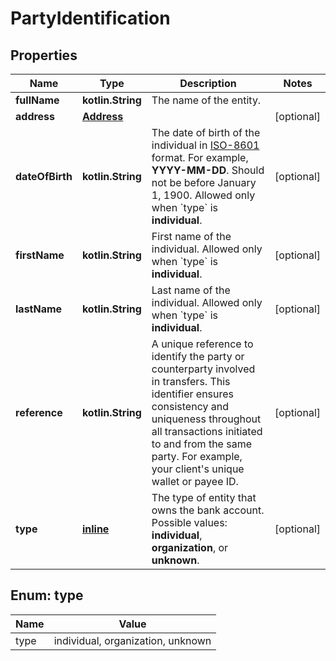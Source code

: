 
# PartyIdentification

## Properties
Name | Type | Description | Notes
------------ | ------------- | ------------- | -------------
**fullName** | **kotlin.String** | The name of the entity. | 
**address** | [**Address**](Address.md) |  |  [optional]
**dateOfBirth** | **kotlin.String** | The date of birth of the individual in [ISO-8601](https://www.w3.org/TR/NOTE-datetime) format. For example, **YYYY-MM-DD**. Should not be before January 1, 1900.  Allowed only when &#x60;type&#x60; is **individual**. |  [optional]
**firstName** | **kotlin.String** | First name of the individual.  Allowed only when &#x60;type&#x60; is **individual**. |  [optional]
**lastName** | **kotlin.String** | Last name of the individual.  Allowed only when &#x60;type&#x60; is **individual**. |  [optional]
**reference** | **kotlin.String** | A unique reference to identify the party or counterparty involved in transfers. This identifier ensures consistency and uniqueness throughout all transactions initiated to and from the same party. For example, your client&#39;s unique wallet or payee ID. |  [optional]
**type** | [**inline**](#Type) | The type of entity that owns the bank account.   Possible values: **individual**, **organization**, or **unknown**. |  [optional]


<a name="Type"></a>
## Enum: type
Name | Value
---- | -----
type | individual, organization, unknown



